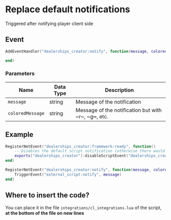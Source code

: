 # Replace default notifications

Triggered after notifying player client side

## Event

```lua
AddEventHandler("dealerships_creator:notify", function(message, coloredMessage)

end)
```

### Parameters

| Name             | Data Type | Description                                                 |
| ---------------- | --------- | ----------------------------------------------------------- |
| `message`        | string    | Message of the notification                                 |
| `coloredMessage` | string    | Message of the notification but with \~r\~, \~g~~\~~~, etc. |

## Example

```lua
RegisterNetEvent("dealerships_creator:framework:ready", function() 
    -- Disables the default script notification (otherwise there would be 2 notifications)
    exports["dealerships_creator"]:disableScriptEvent("dealerships_creator:notify")
end)

RegisterNetEvent("dealerships_creator:notify", function(message, coloredMessage)
    TriggerEvent("external_script:notify", message)
end)
```

## Where to insert the code?

You can place it in the file `integrations/cl_integrations.lua` of the script, **at the bottom of the file on new lines**

